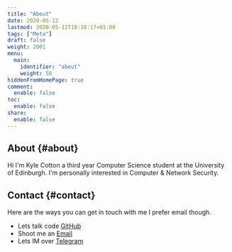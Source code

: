 ```yaml
---
title: "About"
date: 2020-05-12
lastmod: 2020-05-12T18:18:17+01:00
tags: ["Meta"]
draft: false
weight: 2001
menu:
  main:
    identifier: "about"
    weight: 50
hiddenFromHomePage: true
comment:
  enable: false
toc:
  enable: false
share:
  enable: false
---
```


## About {#about}

Hi I'm Kyle Cotton a third year Computer Science student at the University of Edinburgh. I'm personally interested in Computer & Network Security.


## Contact {#contact}

Here are the ways you can get in touch with me I prefer email though.

-   Lets talk code [GitHub](https://github.com/KyleCotton)
-   Shoot me an [Email](mailto:kylecottonkc@gmail.com)
-   Lets IM over [Telegram](https://t.me/KyleCotton)
